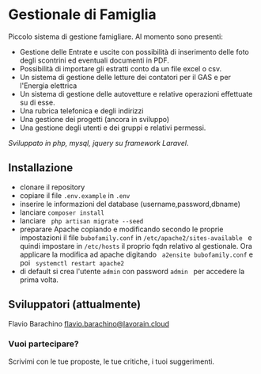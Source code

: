# Gestionale di Famiglia
Piccolo sistema di gestione famigliare. 
Al momento sono presenti:

 - Gestione delle Entrate e uscite con possibilità di inserimento delle foto degli scontrini ed eventuali documenti in PDF.
 - Possibilità di importare gli estratti conto da un file excel o csv.
 - Un sistema di gestione delle letture dei contatori per il GAS e per l'Energia elettrica
 - Un sistema di gestione delle autovetture e relative operazioni effettuate su di esse.
 - Una rubrica telefonica e degli indirizzi
 - Una gestione dei progetti (ancora in sviluppo) 
 - Una gestione degli utenti e dei gruppi e relativi permessi.

*Sviluppato in php, mysql, jquery su framework Laravel*.


## Installazione
 - clonare il repository
 - copiare il file ```.env.example``` in ```.env```
 - inserire le informazioni del database (username,password,dbname)
 - lanciare ``` composer install ```
 - lanciare ``` php artisan migrate --seed``` 
 - preparare Apache copiando e modificando secondo le proprie impostazioni il file ``` bubofamily.conf ``` in ```/etc/apache2/sites-available ``` e quindi impostare in ```/etc/hosts``` il proprio fqdn relativo al gestionale. Ora applicare la modifica ad apache digitando ``` a2ensite bubofamily.conf``` e poi ``` systemctl restart apache2```
 - di default si crea l'utente ``` admin ``` con password ```admin ``` per accedere la prima volta.
 

## Sviluppatori (attualmente)
Flavio Barachino <flavio.barachino@lavorain.cloud>

### Vuoi partecipare?
Scrivimi con le tue proposte, le tue critiche, i tuoi suggerimenti.
